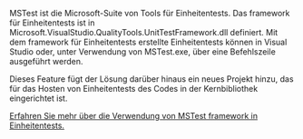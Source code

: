 ﻿MSTest ist die Microsoft-Suite von Tools für Einheitentests. Das framework für Einheitentests ist in Microsoft.VisualStudio.QualityTools.UnitTestFramework.dll definiert. Mit dem framework für Einheitentests erstellte Einheitentests können in Visual Studio oder, unter Verwendung von MSTest.exe, über eine Befehlszeile ausgeführt werden. 

Dieses Feature fügt der Lösung darüber hinaus ein neues Projekt hinzu, das für das Hosten von Einheitentests des Codes in der Kernbibliothek eingerichtet ist.

[Erfahren Sie mehr über die Verwendung von MSTest framework in Einheitentests.](https://docs.microsoft.com/visualstudio/test/using-microsoft-visualstudio-testtools-unittesting-members-in-unit-tests?view=vs-2017)
